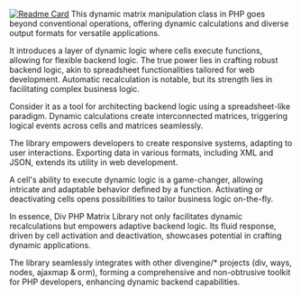 [![Readme Card](https://github-readme-stats.vercel.app/api/pin/?username=divengine&repo=matrix&show_owner=true&rand=23)](https://github.com/anuraghazra/github-readme-stats)
This dynamic matrix manipulation class in PHP goes beyond conventional operations, offering dynamic calculations and diverse output formats for versatile applications.

It introduces a layer of dynamic logic where cells execute functions, allowing for flexible backend logic. The true power lies in crafting robust backend logic, akin to spreadsheet functionalities tailored for web development. Automatic recalculation is notable, but its strength lies in facilitating complex business logic.

Consider it as a tool for architecting backend logic using a spreadsheet-like paradigm. Dynamic calculations create interconnected matrices, triggering logical events across cells and matrices seamlessly.

The library empowers developers to create responsive systems, adapting to user interactions. Exporting data in various formats, including XML and JSON, extends its utility in web development.

A cell's ability to execute dynamic logic is a game-changer, allowing intricate and adaptable behavior defined by a function. Activating or deactivating cells opens possibilities to tailor business logic on-the-fly.

In essence, Div PHP Matrix Library not only facilitates dynamic recalculations but empowers adaptive backend logic. Its fluid response, driven by cell activation and deactivation, showcases potential in crafting dynamic applications.

The library seamlessly integrates with other divengine/* projects (div, ways, nodes, ajaxmap & orm), forming a comprehensive and non-obtrusive toolkit for PHP developers, enhancing dynamic backend capabilities.